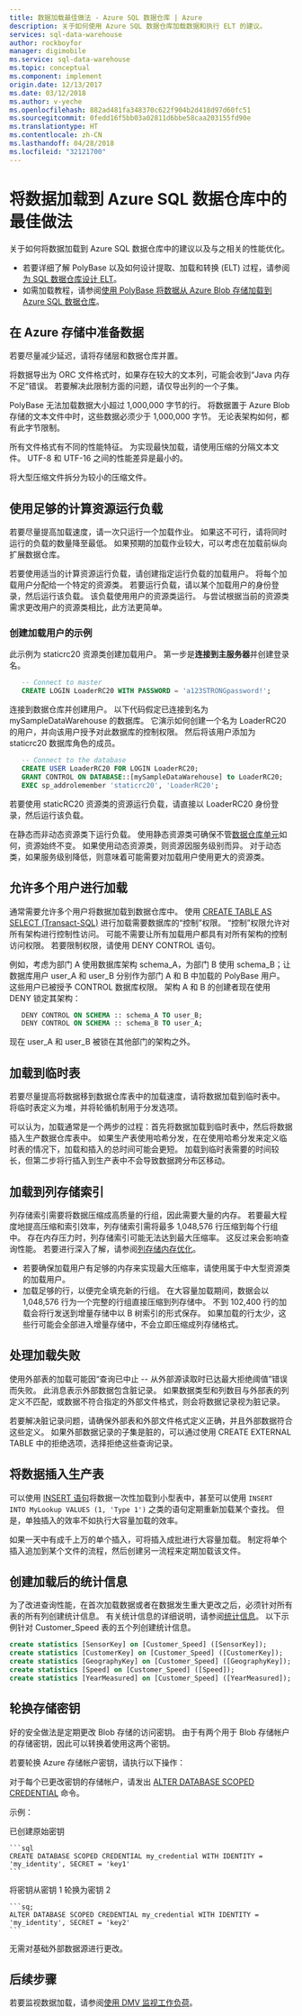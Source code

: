 ```yaml
---
title: 数据加载最佳做法 - Azure SQL 数据仓库 | Azure
description: 关于如何使用 Azure SQL 数据仓库加载数据和执行 ELT 的建议。
services: sql-data-warehouse
author: rockboyfor
manager: digimobile
ms.service: sql-data-warehouse
ms.topic: conceptual
ms.component: implement
origin.date: 12/13/2017
ms.date: 03/12/2018
ms.author: v-yeche
ms.openlocfilehash: 882ad481fa348370c622f904b2d418d97d60fc51
ms.sourcegitcommit: 0fedd16f5bb03a02811d6bbe58caa203155fd90e
ms.translationtype: HT
ms.contentlocale: zh-CN
ms.lasthandoff: 04/28/2018
ms.locfileid: "32121700"
---
```

# <a name="best-practices-for-loading-data-into-azure-sql-data-warehouse"></a>将数据加载到 Azure SQL 数据仓库中的最佳做法
关于如何将数据加载到 Azure SQL 数据仓库中的建议以及与之相关的性能优化。 

- 若要详细了解 PolyBase 以及如何设计提取、加载和转换 (ELT) 过程，请参阅[为 SQL 数据仓库设计 ELT](design-elt-data-loading.md)。
- 如需加载教程，请参阅[使用 PolyBase 将数据从 Azure Blob 存储加载到 Azure SQL 数据仓库](load-data-from-azure-blob-storage-using-polybase.md)。

## <a name="preparing-data-in-azure-storage"></a>在 Azure 存储中准备数据
若要尽量减少延迟，请将存储层和数据仓库并置。

将数据导出为 ORC 文件格式时，如果存在较大的文本列，可能会收到“Java 内存不足”错误。 若要解决此限制方面的问题，请仅导出列的一个子集。

PolyBase 无法加载数据大小超过 1,000,000 字节的行。 将数据置于 Azure Blob 存储的文本文件中时，这些数据必须少于 1,000,000 字节。 无论表架构如何，都有此字节限制。
<!-- Not Avaiable on  Azure Data Lake Store -->

所有文件格式有不同的性能特征。 为实现最快加载，请使用压缩的分隔文本文件。 UTF-8 和 UTF-16 之间的性能差异是最小的。

将大型压缩文件拆分为较小的压缩文件。

## <a name="running-loads-with-enough-compute"></a>使用足够的计算资源运行负载

若要尽量提高加载速度，请一次只运行一个加载作业。 如果这不可行，请将同时运行的负载的数量降至最低。 如果预期的加载作业较大，可以考虑在加载前纵向扩展数据仓库。

若要使用适当的计算资源运行负载，请创建指定运行负载的加载用户。 将每个加载用户分配给一个特定的资源类。 若要运行负载，请以某个加载用户的身份登录，然后运行该负载。 该负载使用用户的资源类运行。  与尝试根据当前的资源类需求更改用户的资源类相比，此方法更简单。

### <a name="example-of-creating-a-loading-user"></a>创建加载用户的示例
此示例为 staticrc20 资源类创建加载用户。 第一步是**连接到主服务器**并创建登录名。

```sql
   -- Connect to master
   CREATE LOGIN LoaderRC20 WITH PASSWORD = 'a123STRONGpassword!';
```
连接到数据仓库并创建用户。 以下代码假定已连接到名为 mySampleDataWarehouse 的数据库。 它演示如何创建一个名为 LoaderRC20 的用户，并向该用户授予对此数据库的控制权限。 然后将该用户添加为 staticrc20 数据库角色的成员。  

```sql
   -- Connect to the database
   CREATE USER LoaderRC20 FOR LOGIN LoaderRC20;
   GRANT CONTROL ON DATABASE::[mySampleDataWarehouse] to LoaderRC20;
   EXEC sp_addrolemember 'staticrc20', 'LoaderRC20';
```
若要使用 staticRC20 资源类的资源运行负载，请直接以 LoaderRC20 身份登录，然后运行该负载。

在静态而非动态资源类下运行负载。 使用静态资源类可确保不管[数据仓库单元](what-is-a-data-warehouse-unit-dwu-cdwu.md)如何，资源始终不变。 如果使用动态资源类，则资源因服务级别而异。 对于动态类，如果服务级别降低，则意味着可能需要对加载用户使用更大的资源类。

## <a name="allowing-multiple-users-to-load"></a>允许多个用户进行加载

通常需要允许多个用户将数据加载到数据仓库中。 使用 [CREATE TABLE AS SELECT (Transact-SQL)](https://docs.microsoft.com/sql/t-sql/statements/create-table-as-select-azure-sql-data-warehouse) 进行加载需要数据库的“控制”权限。  “控制”权限允许对所有架构进行控制性访问。 可能不需要让所有加载用户都具有对所有架构的控制访问权限。 若要限制权限，请使用 DENY CONTROL 语句。

例如，考虑为部门 A 使用数据库架构 schema_A，为部门 B 使用 schema_B；让数据库用户 user_A 和 user_B 分别作为部门 A 和 B 中加载的 PolyBase 用户。 这些用户已被授予 CONTROL 数据库权限。 架构 A 和 B 的创建者现在使用 DENY 锁定其架构：

```sql
   DENY CONTROL ON SCHEMA :: schema_A TO user_B;
   DENY CONTROL ON SCHEMA :: schema_B TO user_A;
```   

现在 user_A 和 user_B 被锁在其他部门的架构之外。

## <a name="loading-to-a-staging-table"></a>加载到临时表

若要尽量提高将数据移到数据仓库表中的加载速度，请将数据加载到临时表中。  将临时表定义为堆，并将轮循机制用于分发选项。 

可以认为，加载通常是一个两步的过程：首先将数据加载到临时表中，然后将数据插入生产数据仓库表中。 如果生产表使用哈希分发，在在使用哈希分发来定义临时表的情况下，加载和插入的总时间可能会更短。 加载到临时表需要的时间较长，但第二步将行插入到生产表中不会导致数据跨分布区移动。

## <a name="loading-to-a-columnstore-index"></a>加载到列存储索引

列存储索引需要将数据压缩成高质量的行组，因此需要大量的内存。 若要最大程度地提高压缩和索引效率，列存储索引需将最多 1,048,576 行压缩到每个行组中。 存在内存压力时，列存储索引可能无法达到最大压缩率。 这反过来会影响查询性能。 若要进行深入了解，请参阅[列存储内存优化](sql-data-warehouse-memory-optimizations-for-columnstore-compression.md)。

- 若要确保加载用户有足够的内存来实现最大压缩率，请使用属于中大型资源类的加载用户。 
- 加载足够的行，以便完全填充新的行组。 在大容量加载期间，数据会以 1,048,576 行为一个完整的行组直接压缩到列存储中。 不到 102,400 行的加载会将行发送到增量存储中以 B 树索引的形式保存。 如果加载的行太少，这些行可能会全部进入增量存储中，不会立即压缩成列存储格式。

## <a name="handling-loading-failures"></a>处理加载失败

使用外部表的加载可能因“查询已中止 -- 从外部源读取时已达最大拒绝阈值”错误而失败。 此消息表示外部数据包含脏记录。 如果数据类型和列数目与外部表的列定义不匹配，或数据不符合指定的外部文件格式，则会将数据记录视为脏记录。 

若要解决脏记录问题，请确保外部表和外部文件格式定义正确，并且外部数据符合这些定义。 如果外部数据记录的子集是脏的，可以通过使用 CREATE EXTERNAL TABLE 中的拒绝选项，选择拒绝这些查询记录。

## <a name="inserting-data-into-a-production-table"></a>将数据插入生产表
可以使用 [INSERT 语句](https://docs.microsoft.com/sql/t-sql/statements/insert-transact-sql)将数据一次性加载到小型表中，甚至可以使用 `INSERT INTO MyLookup VALUES (1, 'Type 1')` 之类的语句定期重新加载某个查找。  但是，单独插入的效率不如执行大容量加载的效率。 
<!-- URL is not Correct on remove .md postfox on [INSERT statement](https://docs.microsoft.com/sql/t-sql/statements/insert-transact-sql) -->

如果一天中有成千上万的单个插入，可将插入成批进行大容量加载。  制定将单个插入追加到某个文件的流程，然后创建另一流程来定期加载该文件。

## <a name="creating-statistics-after-the-load"></a>创建加载后的统计信息

为了改进查询性能，在首次加载数据或者在数据发生重大更改之后，必须针对所有表的所有列创建统计信息。  有关统计信息的详细说明，请参阅[统计信息](sql-data-warehouse-tables-statistics.md)。 以下示例针对 Customer_Speed 表的五个列创建统计信息。

```sql
create statistics [SensorKey] on [Customer_Speed] ([SensorKey]);
create statistics [CustomerKey] on [Customer_Speed] ([CustomerKey]);
create statistics [GeographyKey] on [Customer_Speed] ([GeographyKey]);
create statistics [Speed] on [Customer_Speed] ([Speed]);
create statistics [YearMeasured] on [Customer_Speed] ([YearMeasured]);
```

## <a name="rotate-storage-keys"></a>轮换存储密钥
好的安全做法是定期更改 Blob 存储的访问密钥。 由于有两个用于 Blob 存储帐户的存储密钥，因此可以转换着使用这两个密钥。

若要轮换 Azure 存储帐户密钥，请执行以下操作：

对于每个已更改密钥的存储帐户，请发出 [ALTER DATABASE SCOPED CREDENTIAL](https://docs.microsoft.com/sql/t-sql/statements/alter-database-scoped-credential-transact-sql) 命令。
<!-- URL is not Correct on remove .md postfox on [ALTER DATABASE SCOPED CREDENTIAL](https://docs.microsoft.com/sql/t-sql/statements/alter-database-scoped-credential-transact-sql) -->

示例：

已创建原始密钥

    ```sql
    CREATE DATABASE SCOPED CREDENTIAL my_credential WITH IDENTITY = 'my_identity', SECRET = 'key1'
    ``` 

将密钥从密钥 1 轮换为密钥 2

    ```sq;
    ALTER DATABASE SCOPED CREDENTIAL my_credential WITH IDENTITY = 'my_identity', SECRET = 'key2' 
    ```

无需对基础外部数据源进行更改。

## <a name="next-steps"></a>后续步骤
若要监视数据加载，请参阅[使用 DMV 监视工作负荷](sql-data-warehouse-manage-monitor.md)。
<!-- Update_Description: wording update -->